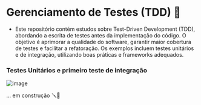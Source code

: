 # Gerenciamento de Testes (TDD) 📌
- Este repositório contém estudos sobre Test-Driven Development (TDD), abordando a escrita de testes antes da implementação do código. O objetivo é aprimorar a qualidade do software, garantir maior cobertura de testes e facilitar a refatoração. Os exemplos incluem testes unitários e de integração, utilizando boas práticas e frameworks adequados. 

### Testes Unitários e primeiro teste de integração
![image](https://github.com/user-attachments/assets/950446b8-7dc0-4113-93fa-bf57e5ca5869)

... em construção 🪛🔨
